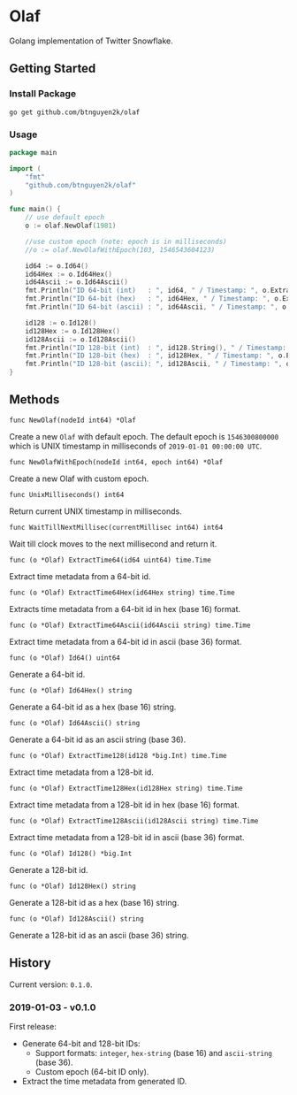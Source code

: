 # Olaf

Golang implementation of Twitter Snowflake.

## Getting Started

### Install Package

```
go get github.com/btnguyen2k/olaf
```

### Usage

```go
package main

import (
    "fmt"
    "github.com/btnguyen2k/olaf"
)

func main() {
    // use default epoch
    o := olaf.NewOlaf(1981)

    //use custom epoch (note: epoch is in milliseconds)
    //o := olaf.NewOlafWithEpoch(103, 1546543604123)

    id64 := o.Id64()
    id64Hex := o.Id64Hex()
    id64Ascii := o.Id64Ascii()
    fmt.Println("ID 64-bit (int)   : ", id64, " / Timestamp: ", o.ExtractTime64(id64))
    fmt.Println("ID 64-bit (hex)   : ", id64Hex, " / Timestamp: ", o.ExtractTime64Hex(id64Hex))
    fmt.Println("ID 64-bit (ascii) : ", id64Ascii, " / Timestamp: ", o.ExtractTime64Ascii(id64Ascii))

    id128 := o.Id128()
    id128Hex := o.Id128Hex()
    id128Ascii := o.Id128Ascii()
    fmt.Println("ID 128-bit (int)  : ", id128.String(), " / Timestamp: ", o.ExtractTime128(id128))
    fmt.Println("ID 128-bit (hex)  : ", id128Hex, " / Timestamp: ", o.ExtractTime128Hex(id128Hex))
    fmt.Println("ID 128-bit (ascii): ", id128Ascii, " / Timestamp: ", o.ExtractTime128Ascii(id128Ascii))
}
```

## Methods

`func NewOlaf(nodeId int64) *Olaf`

Create a new `Olaf` with default epoch.
The default epoch is `1546300800000` which is UNIX timestamp in milliseconds of `2019-01-01 00:00:00 UTC`.

`func NewOlafWithEpoch(nodeId int64, epoch int64) *Olaf`

Create a new Olaf with custom epoch.

`func UnixMilliseconds() int64`

Return current UNIX timestamp in milliseconds.

`func WaitTillNextMillisec(currentMillisec int64) int64`

Wait till clock moves to the next millisecond and return it.

`func (o *Olaf) ExtractTime64(id64 uint64) time.Time`

Extract time metadata from a 64-bit id.

`func (o *Olaf) ExtractTime64Hex(id64Hex string) time.Time`

Extracts time metadata from a 64-bit id in hex (base 16) format.

`func (o *Olaf) ExtractTime64Ascii(id64Ascii string) time.Time`

Extract time metadata from a 64-bit id in ascii (base 36) format.

`func (o *Olaf) Id64() uint64`

Generate a 64-bit id.

`func (o *Olaf) Id64Hex() string`

Generate a 64-bit id as a hex (base 16) string.

`func (o *Olaf) Id64Ascii() string`

Generate a 64-bit id as an ascii string (base 36).

`func (o *Olaf) ExtractTime128(id128 *big.Int) time.Time`

Extract time metadata from a 128-bit id.

`func (o *Olaf) ExtractTime128Hex(id128Hex string) time.Time`

Extract time metadata from a 128-bit id in hex (base 16) format.

`func (o *Olaf) ExtractTime128Ascii(id128Ascii string) time.Time`

Extract time metadata from a 128-bit id in ascii (base 36) format.

`func (o *Olaf) Id128() *big.Int`

Generate a 128-bit id.

`func (o *Olaf) Id128Hex() string`

Generate a 128-bit id as a hex (base 16) string.

`func (o *Olaf) Id128Ascii() string`

Generate a 128-bit id as an ascii (base 36) string.

## History

Current version: `0.1.0`.

### 2019-01-03 - v0.1.0

First release:

- Generate 64-bit and 128-bit IDs:
  - Support formats: `integer`, `hex-string` (base 16) and `ascii-string` (base 36).
  - Custom epoch (64-bit ID only).
- Extract the time metadata from generated ID.

